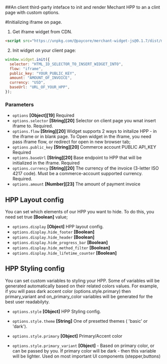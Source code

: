 ##An client third-party inteface to init and render Mechant HPP to an a clint page with custom options.

#Initializing iframe on page.

1. Get iframe widget from CDN.

```html
<script src="https://unpkg.com/@paycore/merchant-widget-js@0.1.7/dist/merchantWidget.umd.min.js"></script>
```

2. Init widget on your client page:

```javascript
window.widget.init({
  selector: "HTML_ID_SELECTOR_TO_INSERT_WIDGET_INTO",
  flow: "iframe",
  public_key: "YOUR_PUBLIC_KEY",
  amount: "AMOUNT_OF_INVOICE",
  currency: "USD",
  baseUrl: "URL_OF_YOUR_HPP",
});
```

### Parameters

- `options` **[Object][19]** Required
- `options.selector` **[String][20]** Selector on client page you wnat insert iframe to. Required.
- `options.flow` **[String][20]** Widget supports 2 ways to initalize HPP - in the iframe or in blank page.
  To Open widget in the iframe, you need pass iframe flow, or redirect for open in new browser tab;
- `options.public_key` **[String][20]** Commerce account PUBLIC API_KEY Required
- `options.baseUrl` **[String][20]** Base endpoint to HPP that will be initialized in the iframe. Required
- `options.currency` **[String][20]** The currency of the invoice (3-letter ISO 4217 code). Must be a commerce-account supported currency. Required.
- `options.amount` **[Number][23]** The amount of payment invoice

## HPP Layout config

You can set which elements of our HPP you want to hide.
To do this, you need set true **[Boolean]** value;

- `options.display` **[Object]** HPP layout config.
- `options.display.hide_footer` **[Boolean]**
- `options.display.hide_header` **[Boolean]**
- `options.display.hide_progress_bar` **[Boolean]**
- `options.display.hide_method_filter` **[Boolean]**
- `options.display.hide_lifetime_counter` **[Boolean]**

## HPP Styling config

You can set custom variables to styling your HPP.
Some of variables will be generated automatically based on their related colors values. For example, if you will pass dark accent color (options.style.primary) then primary_variant and on_primary_color variables will be generated for the best user readabilyty.

- `options.style` **[Object]** HPP Styling config.

- `options.style.theme` **[String]** One of presetted themes ( 'basic' or 'dark').
  <!-- - `options.style.success_color` **[Object]** Color of success element 'notify' -->
- `options.style.primary` **[Object]** Primary/Accent color
- `options.style.primary_variant` **[Object]** - Based on primary color, or can be passed by you. If primary color will be dark - then this variable will be lighter. Used on most important UI components (stepper,buttons)
